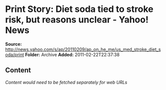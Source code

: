 # Print Story: Diet soda tied to stroke risk, but reasons unclear - Yahoo! News

**Source:** http://news.yahoo.com/s/ap/20110209/ap_on_he_me/us_med_stroke_diet_soda/print
**Folder:** Archive
**Added:** 2011-02-22T22:37:38




## Content
*Content would need to be fetched separately for web URLs*
